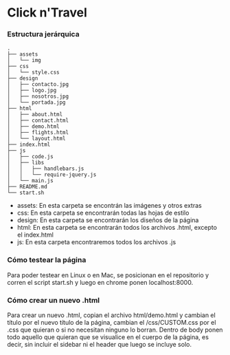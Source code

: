 # Click n'Travel

### Estructura jerárquica

```
.
├── assets
│   └── img
├── css
│   └── style.css
├── design
│   ├── contacto.jpg
│   ├── logo.jpg
│   ├── nosotros.jpg
│   └── portada.jpg
├── html
│   ├── about.html
│   ├── contact.html
│   ├── demo.html
│   ├── flights.html
│   └── layout.html
├── index.html
├── js
│   ├── code.js
│   ├── libs
│   │   ├── handlebars.js
│   │   └── require-jquery.js
│   └── main.js
├── README.md
└── start.sh

```

* assets: En esta carpeta se encontrán las imágenes y otros extras
* css: En esta carpeta se encontrarán todas las hojas de estilo
* design: En esta carpeta se encontrarán los diseños de la página
* html: En esta carpeta se encontrarán todos los archivos .html, excepto el index.html
* js: En esta carpeta encontraremos todos los archivos .js


### Cómo testear la página

Para poder testear en Linux o en Mac, se posicionan en el repositorio y
corren el script start.sh y luego en chrome ponen localhost:8000.

### Cómo crear un nuevo .html

Para crear un nuevo .html, copian el archivo html/demo.html y cambian el título
por el nuevo título de la página, cambian el /css/CUSTOM.css por el .css que quieran
o si no necesitan ninguno lo borran.
Dentro de body ponen todo aquello que quieran que se visualice en el cuerpo de la página,
es decir, sin incluir el sidebar ni el header que luego se incluye solo.

